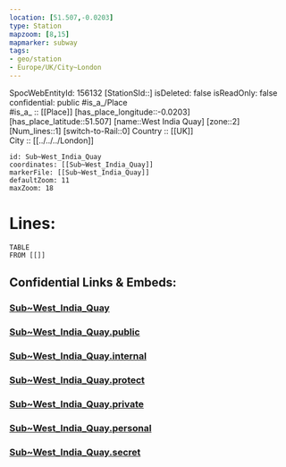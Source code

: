 ```yaml
---
location: [51.507,-0.0203] 
type: Station 
mapzoom: [8,15] 
mapmarker: subway 
tags:
- geo/station
- Europe/UK/City~London
---
```

SpocWebEntityId: 156132
[StationSId::] 
isDeleted: false
isReadOnly: false
confidential: public
#is_a_/Place  
#is_a_ :: [[Place]] 
[has_place_longitude::-0.0203] 
[has_place_latitude::51.507] 
[name::West India Quay] 
[zone::2] 
[Num_lines::1] 
[switch-to-Rail::0] 
Country :: [[UK]]  
City :: [[../../../London]]  


```leaflet
id: Sub~West_India_Quay
coordinates: [[Sub~West_India_Quay]] 
markerFile: [[Sub~West_India_Quay]] 
defaultZoom: 11 
maxZoom: 18
```


# Lines: 
```dataview
TABLE 
FROM [[]] 
```


## Confidential Links & Embeds: 

### [Sub~West_India_Quay](/_Standards/Earth/Continent/Europe/Europe~North/UK/England/Regions~England/London,Greater/cities~GreaterLondon/Underground/Station/Sub~West_India_Quay.md) 

### [Sub~West_India_Quay.public](/_public/Earth/Continent/Europe/Europe~North/UK/England/Regions~England/London,Greater/cities~GreaterLondon/Underground/Station/Sub~West_India_Quay.public.md) 

### [Sub~West_India_Quay.internal](/_internal/Earth/Continent/Europe/Europe~North/UK/England/Regions~England/London,Greater/cities~GreaterLondon/Underground/Station/Sub~West_India_Quay.internal.md) 

### [Sub~West_India_Quay.protect](/_protect/Earth/Continent/Europe/Europe~North/UK/England/Regions~England/London,Greater/cities~GreaterLondon/Underground/Station/Sub~West_India_Quay.protect.md) 

### [Sub~West_India_Quay.private](/_private/Earth/Continent/Europe/Europe~North/UK/England/Regions~England/London,Greater/cities~GreaterLondon/Underground/Station/Sub~West_India_Quay.private.md) 

### [Sub~West_India_Quay.personal](/_personal/Earth/Continent/Europe/Europe~North/UK/England/Regions~England/London,Greater/cities~GreaterLondon/Underground/Station/Sub~West_India_Quay.personal.md) 

### [Sub~West_India_Quay.secret](/_secret/Earth/Continent/Europe/Europe~North/UK/England/Regions~England/London,Greater/cities~GreaterLondon/Underground/Station/Sub~West_India_Quay.secret.md)

